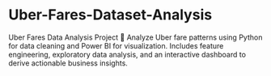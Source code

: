 # Uber-Fares-Dataset-Analysis
Uber Fares Data Analysis Project 🚖 Analyze Uber fare patterns using Python for data cleaning and Power BI for visualization. Includes feature engineering, exploratory data analysis, and an interactive dashboard to derive actionable business insights.
